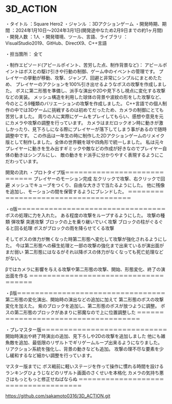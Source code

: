 # 3D_ACTION

・タイトル							：Square Hero2
・ジャンル							：3Dアクションゲーム
・開発時期、期間						：2024年1月10日～2024年3月1日(開発途中なため2月9日までの約1ヶ月間)
・開発人数							：1人
・開発環境、ツール、言語、ライブラリ	：VisualStudio2019、GitHub、DirectX9、C++言語

・担当箇所：
全て

・制作エピソード(アピールポイント、苦労した点、制作背景など)：
アピールポイントはボスとの駆け引きや行動の制御、ゲーム中のイベントの管理です。
プレイヤーの挙動が移動、攻撃、ジャンプ、回避と非常にシンプルにまとめたため、
プレイヤーのアクションを100%引き出せるようなボスの攻撃を作成しました。
ボスに第二形態を準備し、派手な演出や2Dや見下ろし視点に変化する攻撃などの実装。
メッシュ構造を利用した球体の背景や波紋の形をした攻撃など、今のところ9種類のバリエーションの攻撃を作成しました。
C++言語での個人制作の中では3Dゲームに挑戦するのは初めてだったため、カメラの制御にとても苦労しました。
周りの人に実際にゲームをプレイしてもらい、感想や意見を元にカメラや攻撃の調整を行っています。
カメラはまだロックオン時に動きが激しかったり、見下ろしになる際にプレイヤーが落下してしまう事があるので随時調整中です。
この作品は一年生の時に制作した2Dアクションゲームのリメイク版として制作しました。全体の世界観を球や四角形で統一しました。
私は元々プレイヤーに動きを生み出すギミックや敵などの作成が好きなのでプレイヤー自体の動きはシンプルにし、
敵の動きをド派手に分かりやすく表現するようにこだわっています。

開発の流れ
・プロトタイプ版＝＝＝＝＝＝＝＝＝＝＝＝＝＝＝＝＝＝＝＝＝＝＝＝＝＝＝＝
プレイヤーのモーション完成
左クリックで攻撃、右クリックで回避
メッシュでキューブをつくり、自由な大きさで当たるようにした。
他に残像を追加し、モーションの間を保管するようにブレンドした。
＝＝＝＝＝＝＝＝＝＝＝＝＝＝＝＝＝＝＝＝＝＝＝＝＝＝＝＝＝＝＝＝＝＝＝＝

・α版＝＝＝＝＝＝＝＝＝＝＝＝＝＝＝＝＝＝＝＝＝＝＝＝＝＝＝＝＝＝＝＝＝
ボスの処理に力を入れた。
ある程度の攻撃をループするようにした。
攻撃の種類
弾攻撃
突進攻撃
ブロックの上を乗り継いでいく攻撃
ブロックの柱がぐるぐると回る処理
ボスがブロックの雨を降らせてくる攻撃

そしてボスの体力が無くなった時第二形態へ変化して攻撃が強化されるようにした。
今は第二形態への蘇生処理と一部の攻撃の強化まで出来ているが演出面がまだ弱い
第二形態にはなるがそれ以降ボスの体力がなくなっても死亡処理などがない。

βではカメラに影響を与える攻撃や第二形態の攻撃、開始、形態変化、終了の演出面を作る
＝＝＝＝＝＝＝＝＝＝＝＝＝＝＝＝＝＝＝＝＝＝＝＝＝＝＝＝＝＝＝＝＝＝＝＝

・β版＝＝＝＝＝＝＝＝＝＝＝＝＝＝＝＝＝＝＝＝＝＝＝＝＝＝＝＝＝＝＝＝＝
第二形態の変化演出、開始時の演出などの追加に加えて
第二形態のボスの攻撃変化を加えた。
紫のブロックを追加し、第二形態のボスが放つように調整。
ボスの第二形態のブロックがあまりに邪魔なので上に位置調整した
＝＝＝＝＝＝＝＝＝＝＝＝＝＝＝＝＝＝＝＝＝＝＝＝＝＝＝＝＝＝＝＝＝＝＝＝

・プレマスター版＝＝＝＝＝＝＝＝＝＝＝＝＝＝＝＝＝＝＝＝＝＝＝＝＝＝＝＝
開始時演出や終了時演出の追加、見下ろしや2Dの攻撃を追加しました
他にも雑魚敵を追加、最低限のリザルトでギリゲームループ出来るようになりました。
リアクション系統を強化し、背景の動きなども追加。
攻撃の理不尽な要素を少し緩和するなど細かい調整を行っています。

マスター版までに
ボス戦前に軽いステージを作って操作に慣れる時間を設ける
ランキングひょうじなどのリザルト画面のさくせいを本格化
カメラの気持ち悪さはもっともっと修正せねばならぬ
＝＝＝＝＝＝＝＝＝＝＝＝＝＝＝＝＝＝＝＝＝＝＝＝＝＝＝＝＝＝＝＝＝＝＝＝

https://github.com/sakamoto0316/3D_ACTION.git